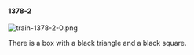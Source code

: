 #### 1378-2
![train-1378-2-0.png](https://github.com/lil-lab/nlvr/raw/master/nlvr/train/images/48/train-1378-2-0.png "train-1378-2-0.png")

There is a box with a black triangle and a black square.